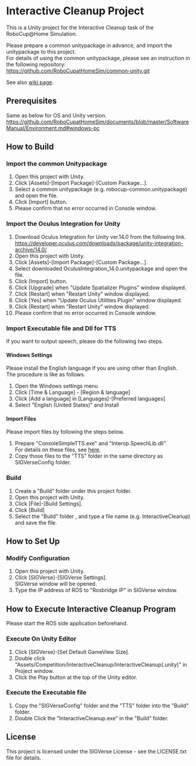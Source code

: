 # Interactive Cleanup Project

This is a Unity project for the Interactive Cleanup task of the RoboCup@Home Simulation.

Please prepare a common unitypackage in advance, and import the unitypackage to this project.  
For details of using the common unitypackage, please see an instruction in the following repository:  
https://github.com/RoboCupatHomeSim/common-unity.git

See also [wiki page](https://github.com/RoboCupatHomeSim/interactive-cleanup-unity/wiki).

## Prerequisites

Same as below for OS and Unity version.
https://github.com/RoboCupatHomeSim/documents/blob/master/SoftwareManual/Environment.md#windows-pc

## How to Build

### Import the common Unitypackage

1. Open this project with Unity.
2. Click [Assets]-[Import Package]-[Custom Package...].
3. Select a common unitypackage (e.g. robocup-common.unitypackage) and open the file.
4. Click [Import] button.
5. Please confirm that no error occurred in Console window.

### Import the Oculus Integration for Unity

1. Download Oculus Integration for Unity ver.14.0 from the following link.  
https://developer.oculus.com/downloads/package/unity-integration-archive/14.0/
2. Open this project with Unity.
3. Click [Assets]-[Import Package]-[Custom Package...].
4. Select downloaded OculusIntegration_14.0.unitypackage and open the file.
5. Click [Import] button.
6. Click [Upgrade] when "Update Spatializer Plugins" window displayed.
7. Click [Restart] when "Restart Unity" window displayed.
8. Click [Yes] when "Update Oculus Utilities Plugin" window displayed.
9. Click [Restart] when "Restart Unity" window displayed.
10. Please confirm that no error occurred in Console window.

### Import Executable file and Dll for TTS

If you want to output speech, please do the following two steps.

#### Windows Settings
Please install the English language if you are using other than English.  
The procedure is like as follows.
1. Open the Windows settings menu
2. Click [Time & Language] - [Region & language]
3. Click [Add a language] in [Languages]-[Preferred languages]
4. Select "English (United States)" and Install

#### Import Files
Please import files by following the steps below.
1. Prepare "ConsoleSimpleTTS.exe" and "Interop.SpeechLib.dll".  
For details on these files, see [here](https://github.com/RoboCupatHomeSim/console-simple-tts).
2. Copy those files to the "TTS" folder in the same directory as SIGVerseConfig folder.


### Build
1. Create a "Build" folder under this project folder.
2. Open this project with Unity.
3. Click [File]-[Build Settings].
4. Click [Build]
5. Select the "Build" folder , and type a file name (e.g. InteractiveCleanup) and save the file.


## How to Set Up

### Modify Configuration

1. Open this project with Unity.
2. Click [SIGVerse]-[SIGVerse Settings].  
SIGVerse window will be opened.
3. Type the IP address of ROS to "Rosbridge IP" in SIGVerse window.

## How to Execute Interactive Cleanup Program

Please start the ROS side application beforehand.  

### Execute On Unity Editor
1. Click [SIGVerse]-[Set Default GameView Size].
2. Double click "Assets/Competition/InteractiveCleanup/InteractiveCleanup(.unity)" in Project window.
3. Click the Play button at the top of the Unity editor.

### Execute the Executable file
1. Copy the "SIGVerseConfig" folder and the "TTS" folder into the "Build" folder.
2. Double Click the "InteractiveCleanup.exe" in the "Build" folder.

## License

This project is licensed under the SIGVerse License - see the LICENSE.txt file for details.
